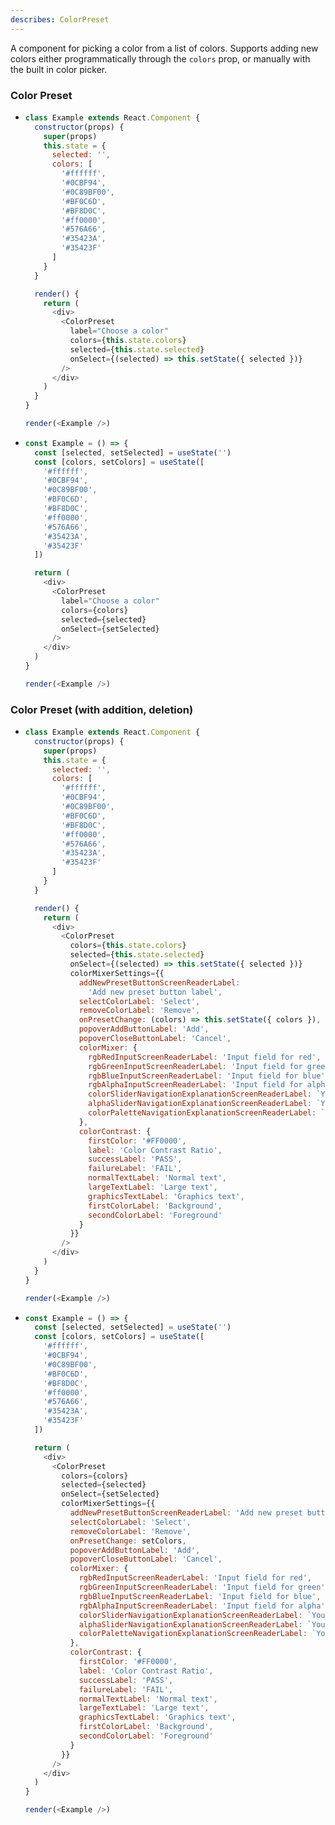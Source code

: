 ```yaml
---
describes: ColorPreset
---
```


A component for picking a color from a list of colors. Supports adding new colors either programmatically through the `colors` prop, or manually with the built in color picker.

### Color Preset

- ```js
  class Example extends React.Component {
    constructor(props) {
      super(props)
      this.state = {
        selected: '',
        colors: [
          '#ffffff',
          '#0CBF94',
          '#0C89BF00',
          '#BF0C6D',
          '#BF8D0C',
          '#ff0000',
          '#576A66',
          '#35423A',
          '#35423F'
        ]
      }
    }

    render() {
      return (
        <div>
          <ColorPreset
            label="Choose a color"
            colors={this.state.colors}
            selected={this.state.selected}
            onSelect={(selected) => this.setState({ selected })}
          />
        </div>
      )
    }
  }

  render(<Example />)
  ```

- ```js
  const Example = () => {
    const [selected, setSelected] = useState('')
    const [colors, setColors] = useState([
      '#ffffff',
      '#0CBF94',
      '#0C89BF00',
      '#BF0C6D',
      '#BF8D0C',
      '#ff0000',
      '#576A66',
      '#35423A',
      '#35423F'
    ])

    return (
      <div>
        <ColorPreset
          label="Choose a color"
          colors={colors}
          selected={selected}
          onSelect={setSelected}
        />
      </div>
    )
  }

  render(<Example />)
  ```

### Color Preset (with addition, deletion)

- ```js
  class Example extends React.Component {
    constructor(props) {
      super(props)
      this.state = {
        selected: '',
        colors: [
          '#ffffff',
          '#0CBF94',
          '#0C89BF00',
          '#BF0C6D',
          '#BF8D0C',
          '#ff0000',
          '#576A66',
          '#35423A',
          '#35423F'
        ]
      }
    }

    render() {
      return (
        <div>
          <ColorPreset
            colors={this.state.colors}
            selected={this.state.selected}
            onSelect={(selected) => this.setState({ selected })}
            colorMixerSettings={{
              addNewPresetButtonScreenReaderLabel:
                'Add new preset button label',
              selectColorLabel: 'Select',
              removeColorLabel: 'Remove',
              onPresetChange: (colors) => this.setState({ colors }),
              popoverAddButtonLabel: 'Add',
              popoverCloseButtonLabel: 'Cancel',
              colorMixer: {
                rgbRedInputScreenReaderLabel: 'Input field for red',
                rgbGreenInputScreenReaderLabel: 'Input field for green',
                rgbBlueInputScreenReaderLabel: 'Input field for blue',
                rgbAlphaInputScreenReaderLabel: 'Input field for alpha',
                colorSliderNavigationExplanationScreenReaderLabel: `You are on a color slider. To navigate the slider left or right, use the 'A' and 'D' buttons respectively`,
                alphaSliderNavigationExplanationScreenReaderLabel: `You are on an alpha slider. To navigate the slider left or right, use the 'A' and 'D' buttons respectively`,
                colorPaletteNavigationExplanationScreenReaderLabel: `You are on a color palette. To navigate on the palette up, left, down or right, use the 'W', 'A', 'S' and 'D' buttons respectively`
              },
              colorContrast: {
                firstColor: '#FF0000',
                label: 'Color Contrast Ratio',
                successLabel: 'PASS',
                failureLabel: 'FAIL',
                normalTextLabel: 'Normal text',
                largeTextLabel: 'Large text',
                graphicsTextLabel: 'Graphics text',
                firstColorLabel: 'Background',
                secondColorLabel: 'Foreground'
              }
            }}
          />
        </div>
      )
    }
  }

  render(<Example />)
  ```

- ```js
  const Example = () => {
    const [selected, setSelected] = useState('')
    const [colors, setColors] = useState([
      '#ffffff',
      '#0CBF94',
      '#0C89BF00',
      '#BF0C6D',
      '#BF8D0C',
      '#ff0000',
      '#576A66',
      '#35423A',
      '#35423F'
    ])

    return (
      <div>
        <ColorPreset
          colors={colors}
          selected={selected}
          onSelect={setSelected}
          colorMixerSettings={{
            addNewPresetButtonScreenReaderLabel: 'Add new preset button label',
            selectColorLabel: 'Select',
            removeColorLabel: 'Remove',
            onPresetChange: setColors,
            popoverAddButtonLabel: 'Add',
            popoverCloseButtonLabel: 'Cancel',
            colorMixer: {
              rgbRedInputScreenReaderLabel: 'Input field for red',
              rgbGreenInputScreenReaderLabel: 'Input field for green',
              rgbBlueInputScreenReaderLabel: 'Input field for blue',
              rgbAlphaInputScreenReaderLabel: 'Input field for alpha',
              colorSliderNavigationExplanationScreenReaderLabel: `You are on a color slider. To navigate the slider left or right, use the 'A' and 'D' buttons respectively`,
              alphaSliderNavigationExplanationScreenReaderLabel: `You are on an alpha slider. To navigate the slider left or right, use the 'A' and 'D' buttons respectively`,
              colorPaletteNavigationExplanationScreenReaderLabel: `You are on a color palette. To navigate on the palette up, left, down or right, use the 'W', 'A', 'S' and 'D' buttons respectively`
            },
            colorContrast: {
              firstColor: '#FF0000',
              label: 'Color Contrast Ratio',
              successLabel: 'PASS',
              failureLabel: 'FAIL',
              normalTextLabel: 'Normal text',
              largeTextLabel: 'Large text',
              graphicsTextLabel: 'Graphics text',
              firstColorLabel: 'Background',
              secondColorLabel: 'Foreground'
            }
          }}
        />
      </div>
    )
  }

  render(<Example />)
  ```
